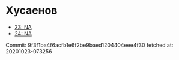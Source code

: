 # Хусаенов
- [23: NA](23.md)
- [24: NA](24.md)

Commit: 9f3f1ba4f6acfb1e6f2be9baed1204404eee4f30
 fetched at: 20201023-073256
